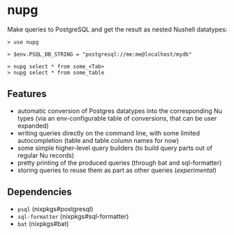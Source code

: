 # nupg

Make queries to PostgreSQL and get the result as nested Nushell datatypes:

```nushell
> use nupg

> $env.PSQL_DB_STRING = "postgresql://me:me@localhost/mydb"

> nupg select * from some_<Tab>
> nupg select * from some_table
```

## Features

- automatic conversion of Postgres datatypes into the corresponding Nu types (via an env-configurable table of conversions, that can be user expanded)
- writing queries directly on the command line, with some limited autocompletion (table and table.column names for now)
- some simple higher-level query builders (to build query parts out of regular Nu records)
- pretty printing of the produced queries (through bat and sql-formatter)
- storing queries to reuse them as part as other queries (_experimental_)

## Dependencies

- `psql` (nixpkgs#postgresql)
- `sql-formatter` (nixpkgs#sql-formatter)
- `bat` (nixpkgs#bat)
